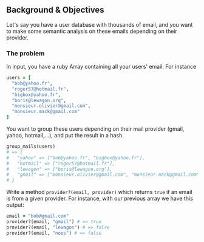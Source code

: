 ## Background & Objectives

Let's say you have a user database with thousands of email, and you want to make some semantic analysis on these emails depending on their provider.

### The problem

In input, you have a ruby Array containing all your users' email. For instance

```ruby
users = [
  "bob@yahoo.fr",
  "roger57@hotmail.fr",
  "bigbox@yahoo.fr",
  "boris@lewagon.org",
  "monsieur.olivier@gmail.com",
  "monsieur.mack@gmail.com"
]
```

You want to group these users depending on their mail provider (gmail, yahoo, hotmail,...), and put the result in a hash.

```ruby
group_mails(users)
# => {
#   "yahoo" => ["bob@yahoo.fr", "bigbox@yahoo.fr"],
#   "hotmail" => ["roger57@hotmail.fr"],
#   "lewagon" => ["boris@lewagon.org"],
#   "gmail" => ["monsieur.olivier@gmail.com", "monsieur.mack@gmail.com"]
# }
```

Write a method `provider?(email, provider)` which returns `true` if an email is from a given provider. For instance, with our previous array we have this output:

```ruby
email = "bob@gmail.com"
provider?(email, "gmail") # => true
provider?(email, "lewagon") # => false
provider?(email, "noos") # => false
````
